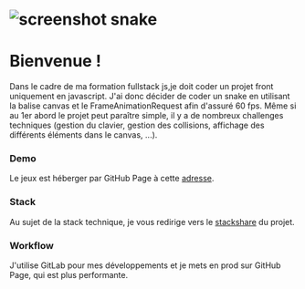 ![screenshot snake](https://ergot.github.io/ifocop-snake/img/snake800.png)
=======
Bienvenue !
===================
Dans le cadre de ma formation fullstack js,je doit coder un projet front uniquement en javascript.
J'ai donc décider de coder un snake en utilisant la balise canvas et le FrameAnimationRequest afin d'assuré 60 fps. Même si au 1er abord le projet peut paraître simple, 
il y a de nombreux challenges techniques (gestion du clavier, gestion des collisions, affichage des différents éléments dans le canvas, ...).

### Demo 
Le jeux est héberger par GitHub Page à cette [adresse](https://ergot.github.io/ifocop-snake/).

### Stack
Au sujet de la stack technique, je vous redirige vers le [stackshare](https://stackshare.io/ergot/ifocop-snake) du projet. 

### Workflow
J'utilise GitLab pour mes développements et je mets en prod sur GitHub Page, qui est plus performante.
